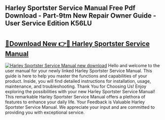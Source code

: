 ## Harley Sportster Service Manual Free Pdf Download - Part-9tm New Repair Owner Guide - User Service Edition K56LU

# <h2><a href="http://bc16704.oget.top/?id=Harley+Sportster+Service+Manual">🔗Download New 👉🔴 Harley Sportster Service Manual</a></h2>

[![Harley Sportster Service Manual new download](https://i.imgur.com/5g1atiW.png)](http://bc16704.oget.top/?id=Harley+Sportster+Service+Manual)
Hello and welcome to the user manual for your newly linked Harley Sportster Service Manual. This guide is here to help you master the functions and capabilities of your product. Inside, you will find detailed instructions for installation, usage, maintenance, and troubleshooting. Thank You for Choosing Us! Enjoy exploring the possibilities with your new Harley Sportster Service Manual! This remarkable Harley Sportster Service Manual offers a plethora of features to enhance your daily life. Your Feedback is Valuable Harley Sportster Service Manual. We appreciate your input and are committed to providing you with exceptional service.
